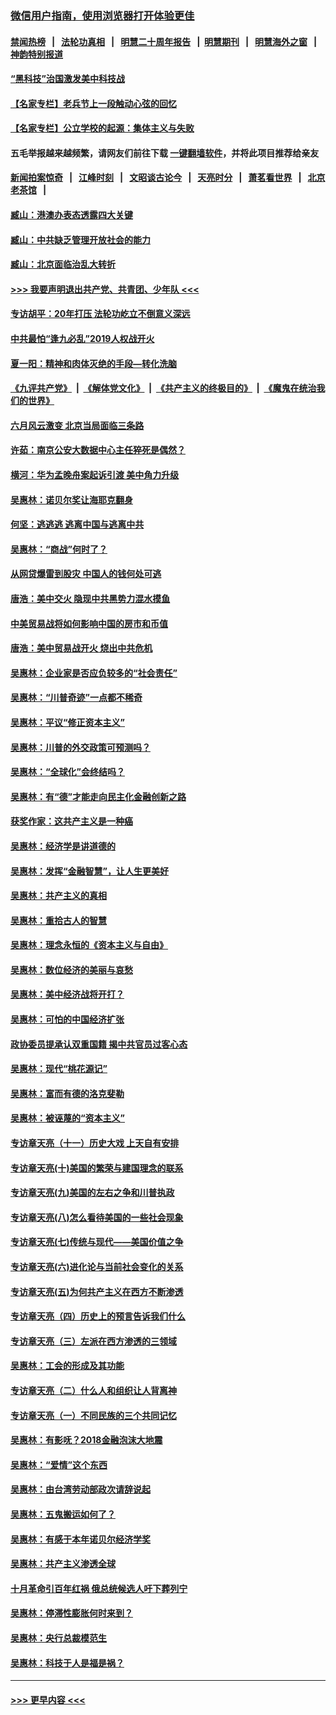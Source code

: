 ### [微信用户指南，使用浏览器打开体验更佳](https://github.com/gfw-breaker/banned-news1/blob/master/indexes/wechat-guide.md?t=0)
#### [禁闻热榜](热点新闻.md?t=0)  &nbsp;&nbsp;|&nbsp;&nbsp; [法轮功真相](https://github.com/gfw-breaker/truth/blob/master/README.md?t=0) &nbsp;&nbsp;|&nbsp;&nbsp; [明慧二十周年报告](https://github.com/gfw-breaker/mh-reports/blob/master/README.md?t=0) &nbsp;&nbsp;|&nbsp;&nbsp;[明慧期刊](https://github.com/gfw-breaker/mh-qikan) &nbsp;&nbsp;|&nbsp;&nbsp; [明慧海外之窗](https://github.com/gfw-breaker/mh-news/blob/master/README.md?t=0) &nbsp;&nbsp;|&nbsp;&nbsp; [神韵特别报道](https://github.com/gfw-breaker/mh-news/blob/master/shenyun.md?t=0)
#### [“黑科技”治国激发美中科技战](../pages/nsc423/n11638056.md?t=02082155) 
#### [【名家专栏】老兵节上一段触动心弦的回忆](../pages/nsc423/n11646016.md?t=02082155) 
#### [【名家专栏】公立学校的起源：集体主义与失败](../pages/nsc423/n11601833.md?t=02082155) 
#### 五毛举报越来越频繁，请网友们前往下载 [一键翻墙软件](https://github.com/gfw-breaker/ssr-accounts)，并将此项目推荐给亲友
#### [新闻拍案惊奇](https://github.com/gfw-breaker/banned-news1/blob/master/pages/link4.md) &nbsp;&nbsp;|&nbsp;&nbsp; [江峰时刻](https://github.com/gfw-breaker/banned-news1/blob/master/pages/link4.md) &nbsp;&nbsp;|&nbsp;&nbsp; [文昭谈古论今](https://github.com/gfw-breaker/banned-news1/blob/master/pages/link4.md) &nbsp;&nbsp;|&nbsp;&nbsp; [天亮时分](https://github.com/gfw-breaker/banned-news1/blob/master/pages/link4.md) &nbsp;&nbsp;|&nbsp;&nbsp; [萧茗看世界](https://github.com/gfw-breaker/banned-news1/blob/master/pages/link4.md) &nbsp;&nbsp;|&nbsp;&nbsp; [北京老茶馆](https://github.com/gfw-breaker/banned-news1/blob/master/pages/link4.md) &nbsp;&nbsp;|&nbsp;&nbsp; 
#### [臧山：港澳办表态透露四大关键](../pages/nsc423/n11421628.md?t=02082155) 
#### [臧山：中共缺乏管理开放社会的能力](../pages/nsc423/n11407457.md?t=02082155) 
#### [臧山：北京面临治乱大转折](../pages/nsc423/n11406895.md?t=02082155) 
#### [>>> 我要声明退出共产党、共青团、少年队 <<<](https://github.com/begood0513/goodnews/blob/master/quit/letter.md) 
#### [专访胡平：20年打压 法轮功屹立不倒意义深远](../pages/nsc423/n11398800.md?t=02082155) 
#### [中共最怕“逢九必乱”2019人权战开火](../pages/nsc423/n11385248.md?t=02082155) 
#### [夏一阳：精神和肉体灭绝的手段—转化洗脑](../pages/nsc423/n11368250.md?t=02082155) 
#### [《九评共产党》](https://github.com/begood0513/9ping.md/blob/master/README.md) &nbsp;|&nbsp; [《解体党文化》](../../../../jtdwh.md/blob/master/README.md)  &nbsp;|&nbsp; [《共产主义的终极目的》](../../../../gczydzjmd.md/blob/master/README.md) &nbsp;|&nbsp; [《魔鬼在统治我们的世界》](../../../../mgztzwmdsj.md/blob/master/README.md) 
#### [六月风云激变 北京当局面临三条路](../pages/nsc423/n11313668.md?t=02082155) 
#### [许茹：南京公安大数据中心主任猝死是偶然？](../pages/nsc423/n11064744.md?t=02082155) 
#### [横河：华为孟晚舟案起诉引渡 美中角力升级](../pages/nsc423/n11027230.md?t=02082155) 
#### [吴惠林：诺贝尔奖让海耶克翻身](../pages/nsc423/n10890049.md?t=02082155) 
#### [何坚：逃逃逃 逃离中国与逃离中共](../pages/nsc423/n10592891.md?t=02082155) 
#### [吴惠林：“商战”何时了？](../pages/nsc423/n10573558.md?t=02082155) 
#### [从网贷爆雷到股灾 中国人的钱何处可逃](../pages/nsc423/n10572800.md?t=02082155) 
#### [唐浩：美中交火 隐现中共黑势力混水摸鱼](../pages/nsc423/n10544040.md?t=02082155) 
#### [中美贸易战将如何影响中国的房市和币值](../pages/nsc423/n10543697.md?t=02082155) 
#### [唐浩：美中贸易战开火 烧出中共危机](../pages/nsc423/n10540126.md?t=02082155) 
#### [吴惠林：企业家是否应负较多的“社会责任”](../pages/nsc423/n10535022.md?t=02082155) 
#### [吴惠林：“川普奇迹”一点都不稀奇](../pages/nsc423/n10512808.md?t=02082155) 
#### [吴惠林：平议“修正资本主义”](../pages/nsc423/n10495724.md?t=02082155) 
#### [吴惠林：川普的外交政策可预测吗？](../pages/nsc423/n10462387.md?t=02082155) 
#### [吴惠林：“全球化”会终结吗？](../pages/nsc423/n10452838.md?t=02082155) 
#### [吴惠林：有“德”才能走向民主化金融创新之路](../pages/nsc423/n10432292.md?t=02082155) 
#### [获奖作家：这共产主义是一种癌](../pages/nsc423/n10431541.md?t=02082155) 
#### [吴惠林：经济学是讲道德的](../pages/nsc423/n10398014.md?t=02082155) 
#### [吴惠林：发挥“金融智慧”，让人生更美好](../pages/nsc423/n10375019.md?t=02082155) 
#### [吴惠林：共产主义的真相](../pages/nsc423/n10351394.md?t=02082155) 
#### [吴惠林：重拾古人的智慧](../pages/nsc423/n10337691.md?t=02082155) 
#### [吴惠林：理念永恒的《资本主义与自由》](../pages/nsc423/n10316274.md?t=02082155) 
#### [吴惠林：数位经济的美丽与哀愁](../pages/nsc423/n10292946.md?t=02082155) 
#### [吴惠林：美中经济战将开打？](../pages/nsc423/n10258825.md?t=02082155) 
#### [吴惠林：可怕的中国经济扩张](../pages/nsc423/n10219147.md?t=02082155) 
#### [政协委员提承认双重国籍 揭中共官员过客心态](../pages/nsc423/n10208809.md?t=02082155) 
#### [吴惠林：现代“桃花源记”](../pages/nsc423/n10185234.md?t=02082155) 
#### [吴惠林：富而有德的洛克斐勒](../pages/nsc423/n10142264.md?t=02082155) 
#### [吴惠林：被诬蔑的“资本主义”](../pages/nsc423/n10124816.md?t=02082155) 
#### [专访章天亮（十一）历史大戏 上天自有安排](../pages/nsc423/n10094905.md?t=02082155) 
#### [专访章天亮(十)美国的繁荣与建国理念的联系](../pages/nsc423/n10094899.md?t=02082155) 
#### [专访章天亮(九)美国的左右之争和川普执政](../pages/nsc423/n10094889.md?t=02082155) 
#### [专访章天亮(八)怎么看待美国的一些社会现象](../pages/nsc423/n10094857.md?t=02082155) 
#### [专访章天亮(七)传统与现代——美国价值之争](../pages/nsc423/n10093140.md?t=02082155) 
#### [专访章天亮(六)进化论与当前社会变化的关系](../pages/nsc423/n10092036.md?t=02082155) 
#### [专访章天亮(五)为何共产主义在西方不断渗透](../pages/nsc423/n10083620.md?t=02082155) 
#### [专访章天亮（四）历史上的预言告诉我们什么](../pages/nsc423/n10083606.md?t=02082155) 
#### [专访章天亮（三）左派在西方渗透的三领域](../pages/nsc423/n10081115.md?t=02082155) 
#### [吴惠林：工会的形成及其功能](../pages/nsc423/n10080633.md?t=02082155) 
#### [专访章天亮（二）什么人和组织让人背离神](../pages/nsc423/n10076637.md?t=02082155) 
#### [专访章天亮（一）不同民族的三个共同记忆](../pages/nsc423/n10074188.md?t=02082155) 
#### [吴惠林：有影呒？2018金融泡沫大地震](../pages/nsc423/n10040534.md?t=02082155) 
#### [吴惠林：“爱情”这个东西](../pages/nsc423/n10019423.md?t=02082155) 
#### [吴惠林：由台湾劳动部政次请辞说起](../pages/nsc423/n9979679.md?t=02082155) 
#### [吴惠林：五鬼搬运如何了？](../pages/nsc423/n9925338.md?t=02082155) 
#### [吴惠林：有感于本年诺贝尔经济学奖](../pages/nsc423/n9871883.md?t=02082155) 
#### [吴惠林：共产主义渗透全球](../pages/nsc423/n9812748.md?t=02082155) 
#### [十月革命引百年红祸 俄总统候选人吁下葬列宁](../pages/nsc423/n9810182.md?t=02082155) 
#### [吴惠林：停滞性膨胀何时来到？](../pages/nsc423/n9764136.md?t=02082155) 
#### [吴惠林：央行总裁模范生](../pages/nsc423/n9728134.md?t=02082155) 
#### [吴惠林：科技于人是福是祸？](../pages/nsc423/n9672982.md?t=02082155) 

----
#### [ >>> 更早内容 <<< ](../indexes/nsc423-earlier.md)
